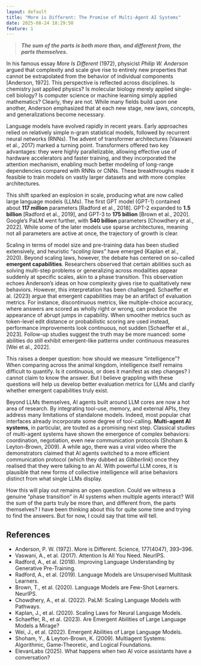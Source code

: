 ```yaml
---
layout: default
title: "More is Different: The Promise of Multi-Agent AI Systems"
date: 2025-08-24 18:29:50
feature: 1
---
```


> ***The sum of the parts is both more than, and different from, the parts themselves.***

In his famous essay *More Is Different* (1972), physicist *Philip W. Anderson* argued that complexity and scale give rise to entirely new properties that cannot be extrapolated from the behavior of individual components [Anderson, 1972]. This perspective is reflected across disciplines. Is chemistry just applied physics? Is molecular biology merely applied single-cell biology? Is computer science or machine learning simply applied mathematics? Clearly, they are not. While many fields build upon one another, Anderson emphasized that at each new stage, new laws, concepts, and generalizations become necessary.

Language models have evolved rapidly in recent years. Early approaches relied on relatively simple n-gram statistical models, followed by recurrent neural networks (RNNs). The advent of transformer architectures (Vaswani et al., 2017) marked a turning point. Transformers offered two key advantages: they were highly parallelizable, allowing effective use of hardware accelerators and faster training, and they incorporated the attention mechanism, enabling much better modeling of long-range dependencies compared with RNNs or CNNs. These breakthroughs made it feasible to train models on vastly larger datasets and with more complex architectures.

This shift sparked an explosion in scale, producing what are now called large language models (LLMs). The first GPT model (GPT-1) contained about **117 million** parameters [Radford et al., 2018]. GPT-2 expanded to **1.5 billion** [Radford et al., 2019], and GPT-3 to **175 billion** [Brown et al., 2020]. Google’s PaLM went further, with **540 billion** parameters [Chowdhery et al., 2022]. While some of the later models use sparse architectures, meaning not all parameters are active at once, the trajectory of growth is clear.

Scaling in terms of model size and pre-training data has been studied extensively, and heuristic “*scaling laws*” have emerged (Kaplan et al., 2020). Beyond scaling laws, however, the debate has centered on so-called **emergent capabilities**. Researchers observed that certain abilities such as solving multi-step problems or generalizing across modalities appear suddenly at specific scales, akin to a phase transition. This observation echoes Anderson’s ideas on how complexity gives rise to qualitatively new behaviors. However, this interpretation has been challenged. Schaeffer et al. (2023) argue that emergent capabilities may be an artifact of evaluation metrics. For instance, discontinuous metrics, like multiple-choice accuracy, where answers are scored as wholly right or wrong, can produce the appearance of abrupt jumps in capability. When smoother metrics such as token-level edit distance or probabilistic scoring are used instead, performance improvements look continuous, not sudden [Schaeffer et al., 2023]. Follow-up studies suggest the truth may be more nuanced: some abilities do still exhibit emergent-like patterns under continuous measures [Wei et al., 2022].

This raises a deeper question: how should we measure “intelligence”? When comparing across the animal kingdom, intelligence itself remains difficult to quantify. Is it continuous, or does it manifest as step changes? I cannot claim to know the answer. But I believe grappling with these questions will help us develop better evaluation metrics for LLMs and clarify whether emergent capabilities truly exist.

Beyond LLMs themselves, AI agents built around LLM cores are now a hot area of research. By integrating tool-use, memory, and external APIs, they address many limitations of standalone models. Indeed, most popular chat interfaces already incorporate some degree of tool-calling. **Multi-agent AI systems**, in particular, are touted as a promising next step. Classical studies of multi-agent systems have shown the emergence of complex behaviors: coordination, negotiation, even new communication protocols (Shoham & Leyton-Brown, 2009). A while ago, there was a viral video where the demonstrators claimed that AI agents switched to a more efficient communication protocol (which they dubbed as *Gibberlink*) once they realised that they were talking to an AI. With powerful LLM cores, it is plausible that new forms of collective intelligence will arise behaviors distinct from what single LLMs display.

How this will play out remains an open question. Could we witness a genuine “phase transition” in AI systems when multiple agents interact? Will the sum of the parts truly be more than, and different from, the parts themselves? I have been thinking about this for quite some time and trying to find the answers. But for now, I could say that time will tell.

## **References**
- Anderson, P. W. (1972). More is Different. Science, 177(4047), 393–396.
- Vaswani, A., et al. (2017). Attention Is All You Need. NeurIPS.
- Radford, A., et al. (2018). Improving Language Understanding by Generative Pre-Training.
- Radford, A., et al. (2019). Language Models are Unsupervised Multitask Learners.
- Brown, T., et al. (2020). Language Models are Few-Shot Learners. NeurIPS.
- Chowdhery, A., et al. (2022). PaLM: Scaling Language Models with Pathways.
- Kaplan, J., et al. (2020). Scaling Laws for Neural Language Models.
- Schaeffer, R., et al. (2023). Are Emergent Abilities of Large Language Models a Mirage?
- Wei, J., et al. (2022). Emergent Abilities of Large Language Models.
- Shoham, Y., & Leyton-Brown, K. (2009). Multiagent Systems: Algorithmic, Game-Theoretic, and Logical Foundations.
- ElevanLabs (2025). What happens when two AI voice assistants have a conversation?